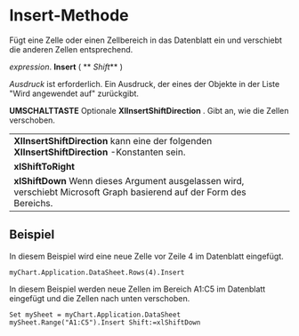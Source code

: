 
# Insert-Methode

Fügt eine Zelle oder einen Zellbereich in das Datenblatt ein und verschiebt die anderen Zellen entsprechend.

 _expression_. **Insert** ( ** _Shift_** )

 _Ausdruck_ ist erforderlich. Ein Ausdruck, der eines der Objekte in der Liste "Wird angewendet auf" zurückgibt.

 **UMSCHALTTASTE** Optionale
 **XlInsertShiftDirection**
 . Gibt an, wie die Zellen verschoben.

||
|:-----|
|**XlInsertShiftDirection** kann eine der folgenden **XlInsertShiftDirection** -Konstanten sein.|
|**xlShiftToRight**|
|**xlShiftDown** Wenn dieses Argument ausgelassen wird, verschiebt Microsoft Graph basierend auf der Form des Bereichs.|

## Beispiel

In diesem Beispiel wird eine neue Zelle vor Zeile 4 im Datenblatt eingefügt.


```
myChart.Application.DataSheet.Rows(4).Insert
```

In diesem Beispiel werden neue Zellen im Bereich A1:C5 im Datenblatt eingefügt und die Zellen nach unten verschoben.




```
Set mySheet = myChart.Application.DataSheet 
mySheet.Range("A1:C5").Insert Shift:=xlShiftDown
```

